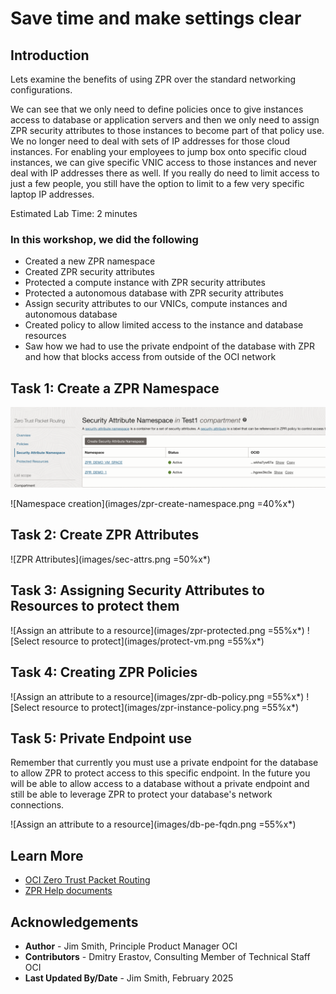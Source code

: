 # Save time and make settings clear

## Introduction

Lets examine the benefits of using ZPR over the standard networking configurations.

We can see that we only need to define policies once to give instances access to database or application servers and then we only need to assign ZPR security attributes to those instances to become part of that policy use. We no longer need to deal with sets of IP addresses for those cloud instances. For enabling your employees to jump box onto specific cloud instances, we can give specific VNIC access to those instances and never deal with IP addresses there as well. If you really do need to limit access to just a few people, you still have the option to limit to a few very specific laptop IP addresses.

Estimated Lab Time: 2 minutes

### In this workshop, we did the following

* Created a new ZPR namespace
* Created ZPR security attributes
* Protected a compute instance with ZPR security attributes
* Protected a autonomous database with ZPR security attributes
* Assign security attributes to our VNICs, compute instances and autonomous database
* Created policy to allow limited access to the instance and database resources
* Saw how we had to use the private endpoint of the database with ZPR and how that blocks access from outside of the OCI network


## Task 1: Create a ZPR Namespace

 ![Namespaces](images/zpr-attribute-namespace.png)

 ![Namespace creation](images/zpr-create-namespace.png =40%x*)

## Task 2: Create ZPR Attributes

 ![ZPR Attributes](images/sec-attrs.png =50%x*)

## Task 3: Assigning Security Attributes to Resources to protect them

 ![Assign an attribute to a resource](images/zpr-protected.png =55%x*)
 ![Select resource to protect](images/protect-vm.png =55%x*)

## Task 4: Creating ZPR Policies

 ![Assign an attribute to a resource](images/zpr-db-policy.png =55%x*)
 ![Select resource to protect](images/zpr-instance-policy.png =55%x*)

## Task 5: Private Endpoint use

Remember that currently you must use a private endpoint for the database to allow ZPR to protect access to this specific endpoint. In the future you will be able to allow access to a database without a private endpoint and still be able to leverage ZPR to protect your database's network connections.

 ![Assign an attribute to a resource](images/db-pe-fqdn.png =55%x*)

## Learn More

* [OCI Zero Trust Packet Routing](https://www.oracle.com/security/cloud-security/zero-trust-packet-routing/)
* [ZPR Help documents](https://docs.oracle.com/en-us/iaas/Content/zero-trust-packet-routing/overview.htm)

## Acknowledgements

- **Author** - Jim Smith, Principle Product Manager OCI
- **Contributors** - Dmitry Erastov, Consulting Member of Technical Staff OCI
- **Last Updated By/Date** - Jim Smith, February 2025